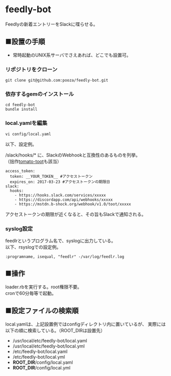 # feedly-bot

Feedlyの新着エントリーをSlackに喋らせる。

## ■設置の手順

- 常時起動のUNIX系サーバでさえあれば、どこでも設置可。

### リポジトリをクローン

```
git clone git@github.com:pooza/feedly-bot.git
```

### 依存するgemのインストール

```
cd feedly-bot
bundle install
```

### local.yamlを編集

```
vi config/local.yaml
```

以下、設定例。

/slack/hooks/* に、SlackのWebhookと互換性のあるものを列挙。  
（拙作[tomato-toot](https://github.com/pooza/tomato-toot)も該当）

```
access_token:
  token: __YOUR_TOKEN__ #アクセストークン
  expires_on: 2017-03-23 #アクセストークンの期限日
slack:
  hooks:
    - https://hooks.slack.com/services/xxxxx
    - https://discordapp.com/api/webhooks/xxxxx
    - https://mstdn.b-shock.org/webhook/v1.0/toot/xxxxx
```

アクセストークンの期限が近くなると、その旨もSlackで通知される。

### syslog設定

feedlrというプログラム名で、syslogに出力している。  
以下、rsyslogでの設定例。

```
:programname, isequal, "feedlr" -/var/log/feedlr.log
```

## ■操作

loader.rbを実行する。root権限不要。  
cronで60分毎等で起動。

## ■設定ファイルの検索順

local.yamlは、上記設置例ではconfigディレクトリ内に置いているが、
実際には以下の順に検索している。（ROOT_DIRは設置先）

- /usr/local/etc/feedly-bot/local.yaml
- /usr/local/etc/feedly-bot/local.yml
- /etc/feedly-bot/local.yaml
- /etc/feedly-bot/local.yml
- __ROOT_DIR__/config/local.yaml
- __ROOT_DIR__/config/local.yml
